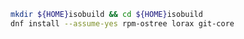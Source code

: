 
```sh
mkdir ${HOME}isobuild && cd ${HOME}isobuild
dnf install --assume-yes rpm-ostree lorax git-core
```
<!--stackedit_data:
eyJoaXN0b3J5IjpbMTYwMzg1OTE3OF19
-->